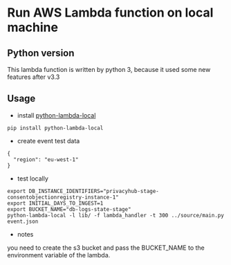 # Run AWS Lambda function on local machine

## Python version

This lambda function is written by python 3, because it used some new features after v3.3

## Usage

* install [python-lambda-local](https://github.com/HDE/python-lambda-local)

```
pip install python-lambda-local
```

* create event test data

```
{
  "region": "eu-west-1"
}
```

* test locally

```
export DB_INSTANCE_IDENTIFIERS="privacyhub-stage-consentobjectionregistry-instance-1"
export INITIAL_DAYS_TO_INGEST=1
export BUCKET_NAME="db-logs-state-stage"
python-lambda-local -l lib/ -f lambda_handler -t 300 ../source/main.py event.json
```
* notes

you need to create the s3 bucket and pass the BUCKET_NAME to the environment variable of the lambda.